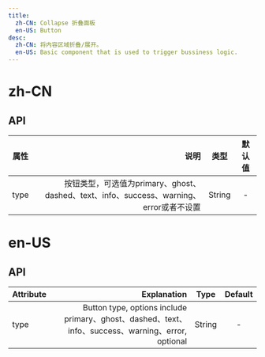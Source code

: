 ```yaml
---
title:
  zh-CN: Collapse 折叠面板
  en-US: Button
desc:
  zh-CN: 将内容区域折叠/展开。
  en-US: Basic component that is used to trigger bussiness logic.
---
```



# zh-CN



## API
| 属性        | 说明    |  类型  | 默认值|
| --------   | -----:   | :----: | :----: |
| type        | 按钮类型，可选值为primary、ghost、dashed、text、info、success、warning、error或者不设置  |   String   | -|


# en-US

## API
| Attribute        | Explanation    |  Type  | Default|
| --------   | -----:   | :----: | :----: |
| type        | Button type, options include primary、ghost、dashed、text、info、success、warning、error, optional      |   String   | -|
